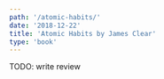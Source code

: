 ```yaml
---
path: '/atomic-habits/'
date: '2018-12-22'
title: 'Atomic Habits by James Clear'
type: 'book'
---
```


TODO: write review
